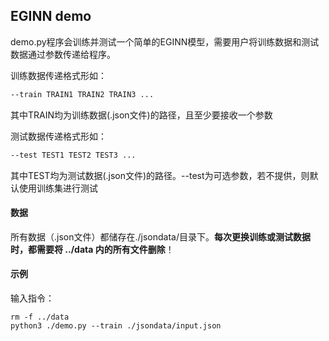## EGINN demo

demo.py程序会训练并测试一个简单的EGINN模型，需要用户将训练数据和测试数据通过参数传递给程序。

训练数据传递格式形如：

```bash
--train TRAIN1 TRAIN2 TRAIN3 ...
```

其中TRAIN均为训练数据(.json文件)的路径，且至少要接收一个参数

测试数据传递格式形如：

```bash
--test TEST1 TEST2 TEST3 ...
```

其中TEST均为测试数据(.json文件)的路径。--test为可选参数，若不提供，则默认使用训练集进行测试

#### 数据

所有数据（.json文件）都储存在./jsondata/目录下。**每次更换训练或测试数据时，都需要将 ../data 内的所有文件删除**！

#### 示例

输入指令：

```shell
rm -f ../data
python3 ./demo.py --train ./jsondata/input.json
```

